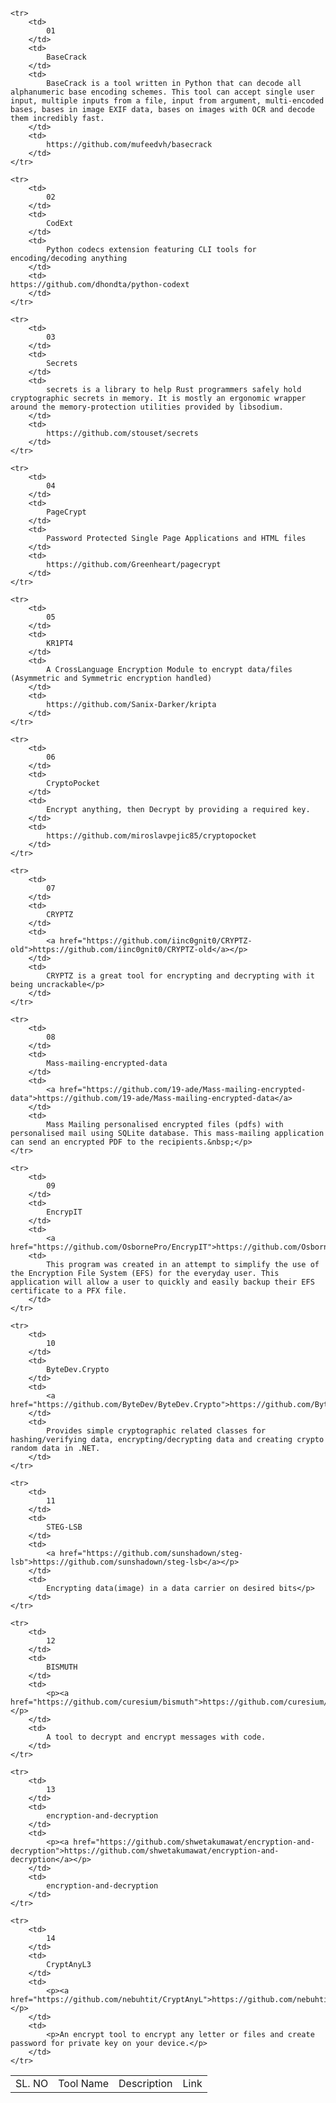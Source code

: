 <table>
	<tr>
		<td>
			SL. NO
		</td>
		<td>
			Tool Name
		</td>
		<td>
			Description
		</td>
		<td>
			Link
		</td>
	</tr>
	
	<tr>
		<td>
			01
		</td>
		<td>
			BaseCrack
		</td>
		<td>
			BaseCrack is a tool written in Python that can decode all alphanumeric base encoding schemes. This tool can accept single user input, multiple inputs from a file, input from argument, multi-encoded bases, bases in image EXIF data, bases on images with OCR and decode them incredibly fast.
		</td>
		<td>
			https://github.com/mufeedvh/basecrack
		</td>
	</tr>
	
	<tr>
		<td>
			02
		</td>
		<td>
			CodExt
		</td>
		<td>
			Python codecs extension featuring CLI tools for encoding/decoding anything
		</td>	
		<td>
	https://github.com/dhondta/python-codext
		</td>
	</tr>
	
	<tr>		
		<td>
			03
		</td>
		<td>
			Secrets
		</td>
		<td>
			secrets is a library to help Rust programmers safely hold cryptographic secrets in memory. It is mostly an ergonomic wrapper around the memory-protection utilities provided by libsodium.
		</td>
		<td>
			https://github.com/stouset/secrets
		</td>
	</tr>
	
	<tr>
		<td>
			04
		</td>
		<td>
			PageCrypt
		</td>
		<td>
			Password Protected Single Page Applications and HTML files
		</td>
		<td>
			https://github.com/Greenheart/pagecrypt
		</td>
	</tr>
	
	<tr>
		<td>
			05
		</td>
		<td>
			KR1PT4
		</td>
		<td>
			A CrossLanguage Encryption Module to encrypt data/files (Asymmetric and Symmetric encryption handled)
		</td>
		<td>
			https://github.com/Sanix-Darker/kripta
		</td>
	</tr>

	<tr>
		<td>
			06
		</td>
		<td>
			CryptoPocket
		</td>
		<td>
			Encrypt anything, then Decrypt by providing a required key.
		</td>
		<td>
			https://github.com/miroslavpejic85/cryptopocket
		</td>
	</tr>
	
	<tr>
		<td>
			07
		</td>
		<td>
			CRYPTZ
		</td>
		<td>
			<a href="https://github.com/iinc0gnit0/CRYPTZ-old">https://github.com/iinc0gnit0/CRYPTZ-old</a></p>
		</td>
		<td>
			CRYPTZ is a great tool for encrypting and decrypting with it being uncrackable</p>
		</td>
	</tr>
	
	<tr>
		<td>
			08
		</td>
		<td>
			Mass-mailing-encrypted-data
		</td>
		<td>
			<a href="https://github.com/19-ade/Mass-mailing-encrypted-data">https://github.com/19-ade/Mass-mailing-encrypted-data</a>
		</td>
		<td>
			Mass Mailing personalised encrypted files (pdfs) with personalised mail using SQLite database. This mass-mailing application can send an encrypted PDF to the recipients.&nbsp;</p>
	</tr>
	
	<tr>
		<td>
			09
		</td>
		<td>
			EncrypIT
		</td>
		<td>
			<a href="https://github.com/OsbornePro/EncrypIT">https://github.com/OsbornePro/EncrypIT</a>
		<td>
			This program was created in an attempt to simplify the use of the Encryption File System (EFS) for the everyday user. This application will allow a user to quickly and easily backup their EFS certificate to a PFX file.
		</td>
	</tr>

	<tr>
		<td>
			10
		</td>
		<td>
			ByteDev.Crypto
		</td>
		<td>
			<a href="https://github.com/ByteDev/ByteDev.Crypto">https://github.com/ByteDev/ByteDev.Crypto</a>
		</td>
		<td>
			Provides simple cryptographic related classes for hashing/verifying data, encrypting/decrypting data and creating crypto random data in .NET.
		</td>	
	</tr>

	<tr>
		<td>
			11
		</td>
		<td>
			STEG-LSB
		</td>
		<td>
			<a href="https://github.com/sunshadown/steg-lsb">https://github.com/sunshadown/steg-lsb</a></p>
		</td>
		<td>
			Encrypting data(image) in a data carrier on desired bits</p>
		</td>	
	</tr>
	
	<tr>
		<td>
			12
		</td>
		<td>
			BISMUTH
		</td>
		<td>
			<p><a href="https://github.com/curesium/bismuth">https://github.com/curesium/bismuth</a></p>
		</td>
		<td>
			A tool to decrypt and encrypt messages with code.
		</td>
	</tr>
	
	<tr>
		<td>
			13
		</td>
		<td>
			encryption-and-decryption
		</td>
		<td>
			<p><a href="https://github.com/shwetakumawat/encryption-and-decryption">https://github.com/shwetakumawat/encryption-and-decryption</a></p>
		</td>
		<td>
			encryption-and-decryption
		</td>
	</tr>
	
	<tr>
		<td>
			14
		</td>
		<td>
			CryptAnyL3
		</td>
		<td>
			<p><a href="https://github.com/nebuhtit/CryptAnyL">https://github.com/nebuhtit/CryptAnyL</a></p>
		</td>
		<td>
			<p>An encrypt tool to encrypt any letter or files and create password for private key on your device.</p>
		</td>
	</tr>
</table>
